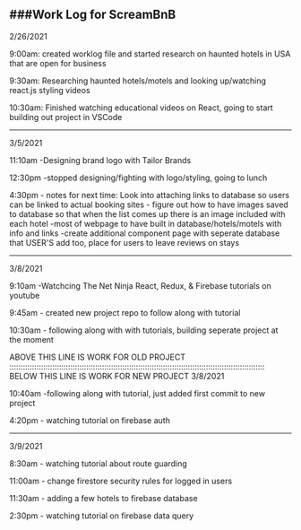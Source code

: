 ###Work Log for ScreamBnB
------------------------------------------------------------------------------------------------
2/26/2021

9:00am: created worklog file and started research on haunted hotels in USA that are open for business

9:30am: Researching haunted hotels/motels and looking up/watching react.js styling videos

10:30am: Finished watching educational videos on React, going to start building out project in VSCode

---------------------------------------------------------------------------------------------------------
3/5/2021

11:10am -Designing brand logo with Tailor Brands

12:30pm -stopped designing/fighting with logo/styling, going to lunch

4:30pm - notes for next time: Look into attaching links to database so users can be linked to actual booking sites 
      - figure out how to have images saved to database so that when the list comes up there is an image included with each hotel
       -most of webpage to have built in database/hotels/motels with info and links
       -create additional component page with seperate database that USER'S add too, place for users to leave reviews on stays

------------------------------------------------------------------------------------------------------------------------
3/8/2021

9:10am -Watchcing The Net Ninja React, Redux, & Firebase tutorials on youtube 

9:45am - created new project repo to follow along with tutorial

10:30am - following along with with tutorials, building seperate project at the moment

ABOVE THIS LINE IS WORK FOR OLD PROJECT
:::::::::::::::::::::::::::::::::::::::::::::::::::::::::::::::::::::::::::::::::::::::::::::::::::::::::::::::::
BELOW THIS LINE IS WORK FOR NEW PROJECT
3/8/2021

10:40am -following along with tutorial, just added first commit to new project

4:20pm - watching tutorial on firebase auth

-----------------------------------------------------------------------------------------------------------------------
3/9/2021

8:30am - watching tutorial about route guarding

11:00am - change firestore security rules for logged in users

11:30am - adding a few hotels to firebase database 

2:30pm - watching tutorial on firebase data query